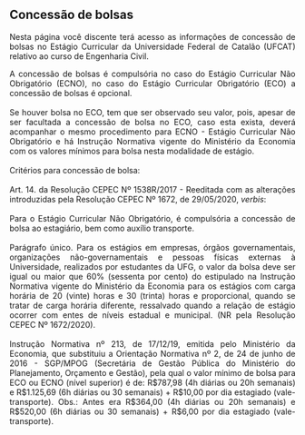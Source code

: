 ## Concessão de bolsas

<p align="justify">Nesta página você discente terá acesso as informações de concessão de bolsas no Estágio Curricular da Universidade Federal de Catalão (UFCAT) relativo ao curso de Engenharia Civil.</p>

<p align="justify">A concessão de bolsas é compulsória no caso do Estágio Curricular Não Obrigatório (ECNO), no caso do Estágio Curricular Obrigatório (ECO) a concessão de bolsas é opcional.<br>
<br>
Se houver bolsa no ECO, tem que ser observado seu valor, pois, apesar de ser facultada a concessão de bolsa no ECO, caso esta exista, deverá acompanhar o mesmo procedimento para ECNO - Estágio Curricular Não Obrigatório e há Instrução Normativa vigente do Ministério da Economia com os valores mínimos para bolsa nesta modalidade de estágio.<br>
<br>
Critérios para concessão de bolsa:<br>
<br>
Art. 14. da Resolução CEPEC Nº 1538R/2017 - Reeditada com as alterações introduzidas pela Resolução CEPEC Nº 1672, de 29/05/2020, <i>verbis</i>: <br>
<br>
Para o Estágio Curricular Não Obrigatório, é compulsória a concessão de bolsa ao estagiário, bem como auxílio transporte.<br>
<br>
Parágrafo único. Para os estágios em empresas, órgãos governamentais, organizações não-governamentais e pessoas físicas externas à Universidade, realizados por estudantes da UFG, o valor da bolsa deve ser igual ou maior que 60% (sessenta por cento) do estipulado na Instrução Normativa vigente do Ministério da Economia para os estágios com carga horária de 20 (vinte) horas e 30 (trinta) horas e proporcional, quando se tratar de carga horária diferente, ressalvado quando a relação de estágio ocorrer com entes de níveis estadual e municipal. (NR pela Resolução CEPEC Nº 1672/2020).<br>
<br>
Instrução Normativa nº 213, de 17/12/19, emitida pelo Ministério da Economia, que substituiu a Orientação Normativa nº 2, de 24 de junho de 2016 - SGP/MPOG (Secretária de Gestão Pública do Ministério do Planejamento, Orçamento e Gestão), pela qual o valor mínimo de bolsa para ECO ou ECNO (nível superior) é de: R$787,98 (4h diárias ou 20h semanais) e R$1.125,69 (6h diárias ou 30 semanais) + R$10,00 por dia estagiado (vale-transporte). Obs.: Antes era R$364,00 (4h diárias ou 20h semanais) e R$520,00 (6h diárias ou 30 semanais) + R$6,00 por dia estagiado (vale-transporte).<br>
</p>



